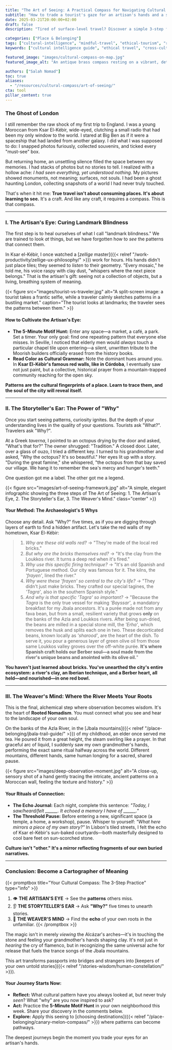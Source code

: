 ```yaml
---
title: "The Art of Seeing: A Practical Compass for Navigating Cultural Landscapes"
subtitle: "How to trade a tourist's gaze for an artisan's hands and a storyteller's heart."
date: 2025-03-21T20:00:00+02:00
draft: false
description: "Tired of surface-level travel? Discover a simple 3-step framework inspired by ancient artisans to see the world with depth, curiosity, and connection."

categories: ["Place & Belonging"]
tags: ["cultural-intelligence", "mindful-travel", "ethical-tourism", "rooted-nomadism", "observation-skills", "storytelling"]
keywords: ["cultural intelligence guide", "ethical travel", "cross-cultural communication", "how to observe culture respectfully", "mindful travel practices", "art of observation"]

featured_image: "images/cultural-compass-on-map.jpg"
featured_image_alt: "An antique brass compass resting on a vibrant, detailed cultural map of the Mediterranean, symbolizing the art of mindful navigation."

authors: ["Salah Nomad"]
toc: true
aliases:
  - "/resources/cultural-compass/art-of-seeing/"
cta: tool
pillar_content: true
---
```


### The Ghost of London

I still remember the raw shock of my first trip to England. I was a young Moroccan from Ksar El-Kébir, wide-eyed, clutching a small radio that had been my only window to the world. I stared at Big Ben as if it were a spaceship that had landed from another galaxy. I did what I was supposed to do: I snapped photos furiously, collected souvenirs, and ticked every "must-see" box.

But returning home, an unsettling silence filled the space between my memories. I had stacks of photos but no stories to tell. I realized with a hollow ache: *I had seen everything, yet understood nothing*. My pictures showed monuments, not meaning; surfaces, not souls. I had been a ghost haunting London, collecting snapshots of a world I had never truly touched.

That's when it hit me: **True travel isn't about consuming places. It's about learning to see.** It's a craft. And like any craft, it requires a compass. This is that compass.

---

### I. The Artisan's Eye: Curing Landmark Blindness

The first step is to heal ourselves of what I call "landmark blindness." We are trained to look *at* things, but we have forgotten how to *see* the patterns that connect them.

In Ksar el-Kébir, I once watched a [*zellige* master]({{< relref "/work-productivity/zellige-ux-philosophy/" >}}) work for hours. His hands didn't just place tiles; they seemed to *listen* to their geometry. "Every mosaic," he told me, his voice raspy with clay dust, "whispers where the next piece belongs." That is the artisan's gift: seeing not a collection of objects, but a living, breathing system of meaning.

{{< figure src="images/tourist-vs-traveler.jpg" alt="A split-screen image: a tourist takes a frantic selfie, while a traveler calmly sketches patterns in a bustling market." caption="The tourist looks at landmarks; the traveler sees the patterns between them." >}}

#### **How to Cultivate the Artisan's Eye:**

*   **The 5-Minute Motif Hunt:** Enter any space—a market, a café, a park. Set a timer. Your only goal: find one repeating pattern that everyone else misses. In Seville, I noticed that elderly men would *always* touch a particular chapel tile upon entering—a silent, unwritten tribute to the Moorish builders officially erased from the history books.
*   **Read Color as Cultural Grammar:** Note the dominant hues around you. In **Ksar El-Kébir's famous red walls, like in Córdoba**, I eventually saw not just paint, but a collective, historical prayer from a mountain-trapped community reaching for the open sky.

**Patterns are the cultural fingerprints of a place. Learn to trace them, and the soul of the city will reveal itself.**

---

### II. The Storyteller's Ear: The Power of "Why"

Once you start seeing patterns, curiosity ignites. But the depth of your understanding lives in the quality of your questions. Tourists ask "What?". Travelers ask "Why?".

At a Greek *taverna*, I pointed to an octopus drying by the door and asked, "What's that for?" The owner shrugged: "Tradition." A closed door. Later, over a glass of ouzo, I tried a different key. I turned to his grandmother and asked, "Why the octopus? It's so beautiful." Her eyes lit up with a story. "During the great famine," she whispered, "the octopus from that bay saved our village. We hang it to remember the sea's mercy and hunger's teeth."

One question got me a label. The other got me a legend.

{{< figure src="images/art-of-seeing-framework.jpg" alt="A simple, elegant infographic showing the three steps of The Art of Seeing: 1. The Artisan's Eye, 2. The Storyteller's Ear, 3. The Weaver's Mind." class="center" >}}

#### **Your Method: The Archaeologist's 5 Whys**

Choose any detail. Ask "Why?" five times, as if you are digging through layers of earth to find a hidden artifact. Let's take the red walls of my hometown, Ksar El-Kébir:
> 1. *Why are these old walls red?* → "They're made of the local red bricks."
> 2. *But why are the bricks themselves red?* → "It's the clay from the Loukkos river. It turns a deep red when it's fired."
> 3. *Why use this specific firing technique?* → "It's an old Spanish and Portuguese method. Our city was famous for it. The kilns, the *'frayen'*, lined the river."
> 4. *Why were these 'frayen' so central to the city's life?* → "They didn't just make bricks. They crafted our special tagines, the *'Tagra'*, also in the southern Spanish style."
> 5. *And why is that specific 'Tagra' so important?* → "Because the *Tagra* is the only true vessel for making *'Bayssar'*, a mandatory breakfast for my Jbala ancestors. It's a purée made not from any fava bean, but from a small, resilient variety that grows **only** on the banks of the Azla and Loukkos rivers. After being sun-dried, the beans are milled in a special stone mill, the *'Erha'*, which removes the husk and splits each one in two. These decorticated beans, known locally as *'sharood'*, are the heart of the dish. To serve it, you pour a generous layer of green olive oil from those same Loukkos valley groves over the off-white purée. **It's where Spanish craft holds our Berber soul—a soul made from the river's unique beans and anointed with its olive oil.**"

**You haven't just learned about bricks. You've unearthed the city's entire ecosystem: a river's clay, an Iberian technique, and a Berber heart, all held—and nourished—in one red bowl.**

---

### III. The Weaver's Mind: Where the River Meets Your Roots

This is the final, alchemical step where observation becomes wisdom. It's the heart of **Rooted Nomadism**. You must connect what you see and hear to the landscape of your own soul.

On the banks of the Azla River, in the [Jbala mountains]({{< relref "/place-belonging/jbala-trail-guide/" >}}) of my childhood, an elder once served me tea. He poured it from a great height, the steam swirling like a prayer. In that graceful arc of liquid, I suddenly saw my own grandmother's hands, performing the exact same ritual halfway across the world. Different mountains, different hands, same human longing for a sacred, shared pause.

{{< figure src="images/deep-observation-moment.jpg" alt="A close-up, sensory shot of a hand gently tracing the intricate, ancient patterns on a Moroccan wall, feeling the texture and history." >}}

#### **Your Rituals of Connection:**

*   **The Echo Journal:** Each night, complete this sentence: *"Today, I saw/heard/felt \_\_\_\_\_\_. It echoed a memory I have of \_\_\_\_\_\_."*
*   **The Threshold Pause:** Before entering a new, significant space (a temple, a home, a workshop), pause. Whisper to yourself: *"What here mirrors a piece of my own story?"* In Lisbon's tiled streets, I felt the echo of Ksar el-Kébir's sun-baked courtyards—both masterfully designed to cool bare feet on sun-scorched stone.

**Culture isn't "other." It's a mirror reflecting fragments of our own buried narratives.**

---

### Conclusion: Become a Cartographer of Meaning

{{< promptbox title="Your Cultural Compass: The 3-Step Practice" type="info" >}}
1.  👁️ **THE ARTISAN'S EYE** → See the **patterns** others miss.
2.  👂 **THE STORYTELLER'S EAR** → Ask **"Why?"** five times to unearth stories.
3.  🧠 **THE WEAVER'S MIND** → Find the **echo** of your own roots in the unfamiliar.
{{< /promptbox >}}

The magic isn't in merely *viewing* the Alcázar's arches—it's in touching the stone and feeling your grandmother's hands shaping clay. It's not just in *hearing* the cry of flamenco, but in recognizing the same universal ache for release that fuels the trance songs of the Jbala mountains.

This art transforms passports into bridges and strangers into [keepers of your own untold stories]({{< relref "/stories-wisdom/human-constellation/" >}}).

#### **Your Journey Starts Now:**

*   **Reflect:** What cultural pattern have you always looked at, but never truly *seen*? What "why" are you now inspired to ask?
*   **Act:** Practice the **5-Minute Motif Hunt** in your own neighborhood this week. Share your discovery in the comments below.  
*   **Explore:** Apply this seeing to [choosing destinations]({{< relref "/place-belonging/canary-melon-compass/" >}}) where patterns can become pathways.

The deepest journeys begin the moment you trade your eyes for an artisan's hands.